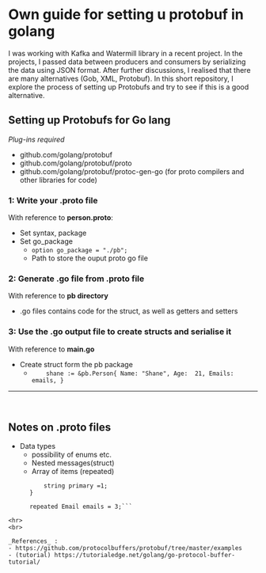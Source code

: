 # Own guide for setting u protobuf in golang

I was working with Kafka and Watermill library in a recent project. In the projects, I passed data between producers and consumers by serializing the data using JSON format. After further discussions, I realised that there are many alternatives (Gob, XML, Protobuf). In this short repository, I explore the process of setting up Protobufs and try to see if this is a good alternative.

## Setting up Protobufs for Go lang

_Plug-ins required_
- github.com/golang/protobuf
- github.com/golang/protobuf/proto
- github.com/golang/protobuf/protoc-gen-go
(for proto compilers and other libraries for code)

### 1: Write your .proto file
With reference to **person.proto**:

- Set syntax, package
- Set go_package
    - ```option go_package = "./pb";```   
    - Path to store the ouput proto go file
    
### 2: Generate .go file from .proto file
With reference to **pb directory**

- .go files contains code for the struct, as well as getters and setters

### 3: Use the .go output file to create structs and serialise it
With reference to **main.go**

- Create struct form the pb package
    - ``	shane := &pb.Person{
        		Name: "Shane",
        		Age:  21,
        		Emails: emails,
        	}``
        	
        	
<hr>
<br>

## Notes on .proto files
- Data types
    - possibility of enums etc.
    - Nested messages(struct)
    - Array of items (repeated)
 ```  message Email {
           string primary =1;
       }
     
       repeated Email emails = 3;```
          
<hr>
<br>

_References_ :
- https://github.com/protocolbuffers/protobuf/tree/master/examples
- (tutorial) https://tutorialedge.net/golang/go-protocol-buffer-tutorial/